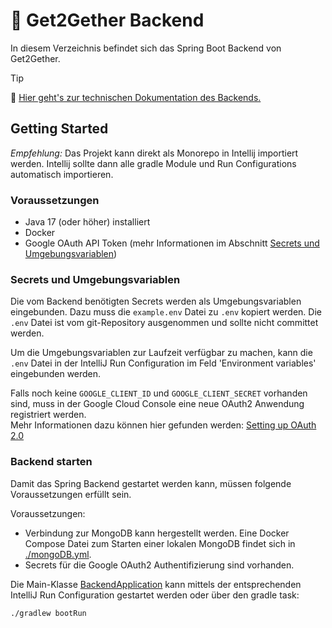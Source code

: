 # 🍃 Get2Gether Backend
In diesem Verzeichnis befindet sich das Spring Boot Backend von Get2Gether.

> [!TIP]
> 📖 [Hier geht's zur technischen Dokumentation des Backends.](https://github.com/SE-TINF22B2/G4-Get2Gether/wiki/Backend-Dokumentation)

## Getting Started
_Empfehlung:_ Das Projekt kann direkt als Monorepo in Intellij importiert werden.
Intellij sollte dann alle gradle Module und Run Configurations automatisch importieren.

### Voraussetzungen
- Java 17 (oder höher) installiert
- Docker
- Google OAuth API Token (mehr Informationen im Abschnitt [Secrets und Umgebungsvariablen](#secrets-und-umgebungsvariablen))

### Secrets und Umgebungsvariablen
Die vom Backend benötigten Secrets werden als Umgebungsvariablen eingebunden.
Dazu muss die `example.env` Datei zu `.env` kopiert werden. Die `.env` Datei ist vom git-Repository ausgenommen und sollte nicht committet werden.

Um die Umgebungsvariablen zur Laufzeit verfügbar zu machen, kann die `.env` Datei in der IntelliJ Run Configuration im Feld 'Environment variables' eingebunden werden.

Falls noch keine `GOOGLE_CLIENT_ID` und `GOOGLE_CLIENT_SECRET` vorhanden sind, muss in der Google Cloud Console eine neue OAuth2 Anwendung registriert werden.  
Mehr Informationen dazu können hier gefunden werden: [Setting up OAuth 2.0](https://support.google.com/cloud/answer/6158849)

### Backend starten
Damit das Spring Backend gestartet werden kann, müssen folgende Voraussetzungen erfüllt sein.

Voraussetzungen:
- Verbindung zur MongoDB kann hergestellt werden. Eine Docker Compose Datei zum Starten einer lokalen MongoDB findet sich in [./mongoDB.yml](./mongoDB.yml).
- Secrets für die Google OAuth2 Authentifizierung sind vorhanden.

Die Main-Klasse [BackendApplication](./src/main/java/com/dhbw/get2gether/backend/BackendApplication.java) kann mittels
der entsprechenden IntelliJ Run Configuration gestartet werden oder über den gradle task:
```bash
./gradlew bootRun
```

